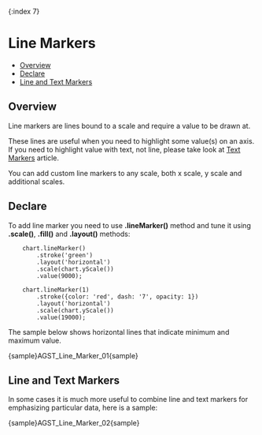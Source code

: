 {:index 7}
# Line Markers

              
* [Overview](#overview)
* [Declare](#declare)
* [Line and Text Markers](#line_and_text_markers)

## Overview

Line markers are lines bound to a scale and require a value to be drawn at.
  
These lines are useful when you need to highlight some value(s) on an axis. If you need to highlight value with text, 
not line, please take look at [Text Markers](Text_Markers) article.
  
You can add custom line markers to any scale, both x scale, y scale and additional scales.

## Declare

To add line marker you need to use **.lineMarker()** method and tune it using **.scale()**, **.fill()** and 
**.layout()** methods:

```
    chart.lineMarker()
        .stroke('green')
        .layout('horizontal')
        .scale(chart.yScale())
        .value(9000);
    
    chart.lineMarker(1)
        .stroke({color: 'red', dash: '7', opacity: 1})
        .layout('horizontal')
        .scale(chart.yScale())
        .value(19000);
```


The sample below shows horizontal lines that indicate minimum and maximum value.

{sample}AGST\_Line\_Marker\_01{sample}

## Line and Text Markers

In some cases it is much more useful to combine line and text markers for emphasizing particular data, here is a sample:

{sample}AGST\_Line\_Marker\_02{sample}

